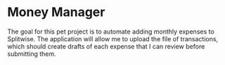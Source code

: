 # Money Manager
The goal for this pet project is to automate adding monthly expenses to Splitwise. The application will allow me to upload the file of transactions, which should create drafts of each expense that I can review before submitting them.
